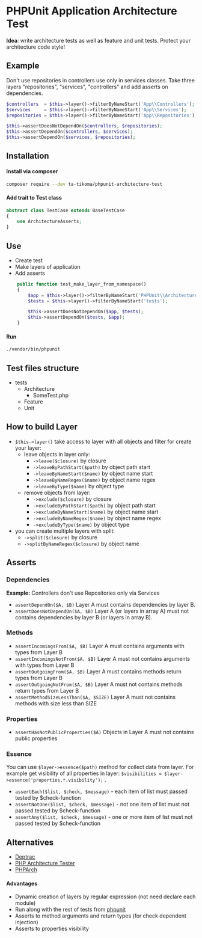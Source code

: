 # PHPUnit Application Architecture Test

**Idea**: write architecture tests as well as feature and unit tests. Protect your architecture code style!

## Example

Don't use repositories in controllers use only in services classes. Take three layers "repositories", "services", "controllers" and add asserts on dependencies.
```php
$controllers  = $this->layer()->filterByNameStart('App\\Controllers');
$services     = $this->layer()->filterByNameStart('App\\Services');
$repositories = $this->layer()->filterByNameStart('App\\Repositories');

$this->assertDoesNotDependOn($controllers, $repositories);
$this->assertDependOn($controllers, $services);
$this->assertDependOn($services, $repositories);
```


## Installation

#### Install via composer

```bash
composer require --dev ta-tikoma/phpunit-architecture-test
```

#### Add trait to Test class

```php
abstract class TestCase extends BaseTestCase
{
    use ArchitectureAsserts;
}
```

## Use

- Create test
- Make layers of application
- Add asserts

```php
    public function test_make_layer_from_namespace()
    {
        $app = $this->layer()->filterByNameStart('PHPUnit\\Architecture');
        $tests = $this->layer()->filterByNameStart('tests');

        $this->assertDoesNotDependOn($app, $tests);
        $this->assertDependOn($tests, $app);
    }

```

#### Run
```bash
./vendor/bin/phpunit
```

## Test files structure

- tests
    - Architecture
        - SomeTest.php
    - Feature
    - Unit

## How to build Layer

- `$this->layer()` take access to layer with all objects and filter for create your layer:
    - leave objects in layer only:
        - `->leave($closure)` by closure
        - `->leaveByPathStart($path)` by object path start
        - `->leaveByNameStart($name)` by object name start
        - `->leaveByNameRegex($name)` by object name regex
        - `->leaveByType($name)` by object type
    - remove objects from layer:
        - `->exclude($closure)` by closure
        - `->excludeByPathStart($path)` by object path start
        - `->excludeByNameStart($name)` by object name start
        - `->excludeByNameRegex($name)` by object name regex
        - `->excludeByType($name)` by object type
- you can create multiple layers with split:
    - `->split($closure)` by closure
    - `->splitByNameRegex($closure)` by object name


## Asserts

### Dependencies

**Example:** Controllers don't use Repositories only via Services

- `assertDependOn($A, $B)` Layer A must contains dependencies by layer B.
- `assertDoesNotDependOn($A, $B)` Layer A (or layers in array A) must not contains dependencies by layer B (or layers in array B).

### Methods 

- `assertIncomingsFrom($A, $B)` Layer A must contains arguments with types from Layer B
- `assertIncomingsNotFrom($A, $B)` Layer A must not contains arguments with types from Layer B
- `assertOutgoingFrom($A, $B)` Layer A must contains methods return types from Layer B
- `assertOutgoingNotFrom($A, $B)` Layer A must not contains methods return types from Layer B
- `assertMethodSizeLessThan($A, $SIZE)` Layer A must not contains methods with size less than SIZE

### Properties

- `assertHasNotPublicProperties($A)` Objects in Layer A must not contains public properties

### Essence

You can use `$layer->essence($path)` method for collect data from layer. For example get visibility of all properties in layer: `$visibilities = $layer->essence('properties.*.visibility');` .

- `assertEach($list, $check, $message)` - each item of list must passed tested by $check-function
- `assertNotOne($list, $check, $message)` - not one item of list must not passed tested by $check-function
- `assertAny($list, $check, $message)` - one or more item of list must not passed tested by $check-function

## Alternatives
- [Deptrac](https://github.com/qossmic/deptrac)
- [PHP Architecture Tester](https://github.com/carlosas/phpat)
- [PHPArch](https://github.com/j6s/phparch)

#### Advantages
- Dynamic creation of layers by regular expression (not need declare each module)
- Run along with the rest of tests from [phpunit](https://github.com/sebastianbergmann/phpunit)
- Asserts to method arguments and return types (for check dependent injection)
- Asserts to properties visibility
